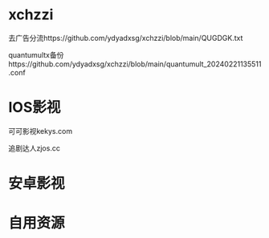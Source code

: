 # xchzzi
  去广告分流https://github.com/ydyadxsg/xchzzi/blob/main/QUGDGK.txt

  quantumultx备份https://github.com/ydyadxsg/xchzzi/blob/main/quantumult_20240221135511.conf

# IOS影视
  可可影视kekys.com

  追剧达人zjos.cc

# 安卓影视


# 自用资源
